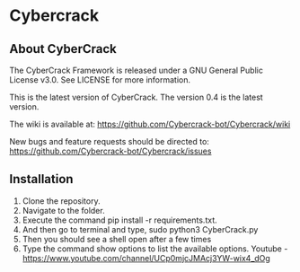 # Cybercrack
About CyberCrack
--

The CyberCrack Framework is released under a GNU General Public License v3.0. See LICENSE for more information.

This is the latest version of CyberCrack. The version 0.4 is the latest version.

The wiki is available at: https://github.com/Cybercrack-bot/Cybercrack/wiki

New bugs and feature requests should be directed to: https://github.com/Cybercrack-bot/Cybercrack/issues

Installation
--

1. Clone the repository.
2. Navigate to the folder.
3. Execute the command pip install -r requirements.txt.
4. And then go to terminal and type, sudo python3 CyberCrack.py
5. Then you should see a shell open after a few times 
6. Type the command show options to list the available options.
 Youtube - https://www.youtube.com/channel/UCp0mjcJMAcj3YW-wix4_dOg
